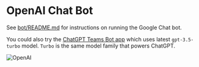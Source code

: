 # OpenAI Chat Bot

See [bot/README.md](./bot/README.md) for instructions on running the Google Chat bot.

You could also try the [ChatGPT Teams Bot app](https://github.com/formulahendry/chatgpt-teams-bot) which uses latest `gpt-3.5-turbo` model. `Turbo` is the same model family that powers ChatGPT.

![OpenAI](./bot/images/openai-chat.png)